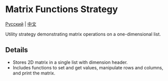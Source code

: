 # Matrix Functions Strategy
[Русский](README_ru.md) | [中文](README_cn.md)

Utility strategy demonstrating matrix operations on a one-dimensional list.

## Details
- Stores 2D matrix in a single list with dimension header.
- Includes functions to set and get values, manipulate rows and columns, and print the matrix.
